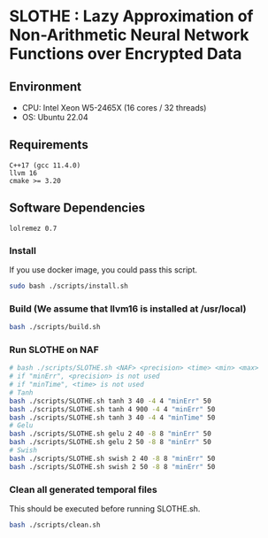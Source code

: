 SLOTHE : Lazy Approximation of Non-Arithmetic Neural Network Functions over Encrypted Data
=========

## Environment
* CPU: Intel Xeon W5-2465X (16 cores / 32 threads)
* OS: Ubuntu 22.04

## Requirements
```
C++17 (gcc 11.4.0)
llvm 16
cmake >= 3.20
```

## Software Dependencies
```
lolremez 0.7
```

### Install 
If you use docker image, you could pass this script.
```bash
sudo bash ./scripts/install.sh
```

### Build (We assume that llvm16 is installed at /usr/local)
```bash
bash ./scripts/build.sh
```

### Run SLOTHE on NAF
```bash
# bash ./scripts/SLOTHE.sh <NAF> <precision> <time> <min> <max> 
# if "minErr", <precision> is not used
# if "minTime", <time> is not used
# Tanh
bash ./scripts/SLOTHE.sh tanh 3 40 -4 4 "minErr" 50
bash ./scripts/SLOTHE.sh tanh 4 900 -4 4 "minErr" 50
bash ./scripts/SLOTHE.sh tanh 3 40 -4 4 "minTime" 50
# Gelu
bash ./scripts/SLOTHE.sh gelu 2 40 -8 8 "minErr" 50
bash ./scripts/SLOTHE.sh gelu 2 50 -8 8 "minErr" 50
# Swish
bash ./scripts/SLOTHE.sh swish 2 40 -8 8 "minErr" 50
bash ./scripts/SLOTHE.sh swish 2 50 -8 8 "minErr" 50
```

### Clean all generated temporal files
This should be executed before running SLOTHE.sh.
```bash
bash ./scripts/clean.sh
```

